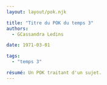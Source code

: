 ```yaml
---
layout: layout/pok.njk

title: "Titre du POK du temps 3"
authors:
  - GCassandra Ledins

date: 1971-03-01

tags: 
  - "temps 3"

résumé: Un POK traitant d'un sujet.
---
```

